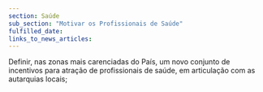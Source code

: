 ```yaml
---
section: Saúde
sub_section: "Motivar os Profissionais de Saúde"
fulfilled_date:
links_to_news_articles:
---
```


Definir, nas zonas mais carenciadas do País, um novo conjunto de incentivos para atração de profissionais de saúde, em articulação com as autarquias locais;